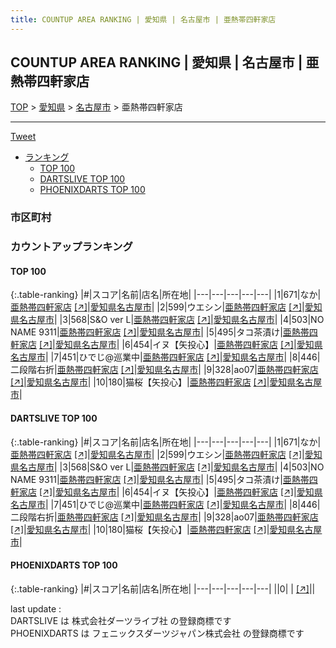 ```yaml
---
title: COUNTUP AREA RANKING | 愛知県 | 名古屋市 | 亜熱帯四軒家店
---
```

## COUNTUP AREA RANKING | 愛知県 | 名古屋市 | 亜熱帯四軒家店

[TOP](/darts/rank/) > [愛知県](/darts/rank/愛知県/) > [名古屋市](/darts/rank/愛知県/名古屋市/) > 亜熱帯四軒家店

___

<a href="https://twitter.com/share?ref_src=twsrc%5Etfw" data-text="COUNTUP AREA RANKING | 愛知県名古屋市亜熱帯四軒家店" class="twitter-share-button" data-hashtags="DARTSLIVE,PHOENIXDARTS,darts,ダーツ" data-show-count="false">Tweet</a>

* [ランキング](#カウントアップランキング)
    * [TOP 100](#top-100)
    * [DARTSLIVE TOP 100](#dartslive-top-100)
    * [PHOENIXDARTS TOP 100](#phoenixdarts-top-100)

### 市区町村

<ul>

</ul>

### カウントアップランキング

#### TOP 100



{:.table-ranking}
|#|スコア|名前|店名|所在地|
|---|---|---|---|---|
|1|671|<span class="rank-name-dl">なか</span>|<a href="/darts/rank/shops/5adbc1902f55e102774c926eb736cb5a.html">亜熱帯四軒家店</a> <a href="https://search.dartslive.com/jp/shop/5adbc1902f55e102774c926eb736cb5a">[↗]</a>|<a href="/darts/rank/愛知県/名古屋市">愛知県名古屋市</a>|
|2|599|<span class="rank-name-dl">ウエシン</span>|<a href="/darts/rank/shops/5adbc1902f55e102774c926eb736cb5a.html">亜熱帯四軒家店</a> <a href="https://search.dartslive.com/jp/shop/5adbc1902f55e102774c926eb736cb5a">[↗]</a>|<a href="/darts/rank/愛知県/名古屋市">愛知県名古屋市</a>|
|3|568|<span class="rank-name-dl">S&amp;O ver L</span>|<a href="/darts/rank/shops/5adbc1902f55e102774c926eb736cb5a.html">亜熱帯四軒家店</a> <a href="https://search.dartslive.com/jp/shop/5adbc1902f55e102774c926eb736cb5a">[↗]</a>|<a href="/darts/rank/愛知県/名古屋市">愛知県名古屋市</a>|
|4|503|<span class="rank-name-dl">NO NAME 9311</span>|<a href="/darts/rank/shops/5adbc1902f55e102774c926eb736cb5a.html">亜熱帯四軒家店</a> <a href="https://search.dartslive.com/jp/shop/5adbc1902f55e102774c926eb736cb5a">[↗]</a>|<a href="/darts/rank/愛知県/名古屋市">愛知県名古屋市</a>|
|5|495|<span class="rank-name-dl">タコ茶漬け</span>|<a href="/darts/rank/shops/5adbc1902f55e102774c926eb736cb5a.html">亜熱帯四軒家店</a> <a href="https://search.dartslive.com/jp/shop/5adbc1902f55e102774c926eb736cb5a">[↗]</a>|<a href="/darts/rank/愛知県/名古屋市">愛知県名古屋市</a>|
|6|454|<span class="rank-name-dl">イヌ【矢投心】</span>|<a href="/darts/rank/shops/5adbc1902f55e102774c926eb736cb5a.html">亜熱帯四軒家店</a> <a href="https://search.dartslive.com/jp/shop/5adbc1902f55e102774c926eb736cb5a">[↗]</a>|<a href="/darts/rank/愛知県/名古屋市">愛知県名古屋市</a>|
|7|451|<span class="rank-name-dl">ひでじ@巡業中</span>|<a href="/darts/rank/shops/5adbc1902f55e102774c926eb736cb5a.html">亜熱帯四軒家店</a> <a href="https://search.dartslive.com/jp/shop/5adbc1902f55e102774c926eb736cb5a">[↗]</a>|<a href="/darts/rank/愛知県/名古屋市">愛知県名古屋市</a>|
|8|446|<span class="rank-name-dl">二段階右折</span>|<a href="/darts/rank/shops/5adbc1902f55e102774c926eb736cb5a.html">亜熱帯四軒家店</a> <a href="https://search.dartslive.com/jp/shop/5adbc1902f55e102774c926eb736cb5a">[↗]</a>|<a href="/darts/rank/愛知県/名古屋市">愛知県名古屋市</a>|
|9|328|<span class="rank-name-dl">ao07</span>|<a href="/darts/rank/shops/5adbc1902f55e102774c926eb736cb5a.html">亜熱帯四軒家店</a> <a href="https://search.dartslive.com/jp/shop/5adbc1902f55e102774c926eb736cb5a">[↗]</a>|<a href="/darts/rank/愛知県/名古屋市">愛知県名古屋市</a>|
|10|180|<span class="rank-name-dl">猫桜【矢投心】</span>|<a href="/darts/rank/shops/5adbc1902f55e102774c926eb736cb5a.html">亜熱帯四軒家店</a> <a href="https://search.dartslive.com/jp/shop/5adbc1902f55e102774c926eb736cb5a">[↗]</a>|<a href="/darts/rank/愛知県/名古屋市">愛知県名古屋市</a>|


#### DARTSLIVE TOP 100



{:.table-ranking}
|#|スコア|名前|店名|所在地|
|---|---|---|---|---|
|1|671|<span class="rank-name-dl">なか</span>|<a href="/darts/rank/shops/5adbc1902f55e102774c926eb736cb5a.html">亜熱帯四軒家店</a> <a href="https://search.dartslive.com/jp/shop/5adbc1902f55e102774c926eb736cb5a">[↗]</a>|<a href="/darts/rank/愛知県/名古屋市">愛知県名古屋市</a>|
|2|599|<span class="rank-name-dl">ウエシン</span>|<a href="/darts/rank/shops/5adbc1902f55e102774c926eb736cb5a.html">亜熱帯四軒家店</a> <a href="https://search.dartslive.com/jp/shop/5adbc1902f55e102774c926eb736cb5a">[↗]</a>|<a href="/darts/rank/愛知県/名古屋市">愛知県名古屋市</a>|
|3|568|<span class="rank-name-dl">S&amp;O ver L</span>|<a href="/darts/rank/shops/5adbc1902f55e102774c926eb736cb5a.html">亜熱帯四軒家店</a> <a href="https://search.dartslive.com/jp/shop/5adbc1902f55e102774c926eb736cb5a">[↗]</a>|<a href="/darts/rank/愛知県/名古屋市">愛知県名古屋市</a>|
|4|503|<span class="rank-name-dl">NO NAME 9311</span>|<a href="/darts/rank/shops/5adbc1902f55e102774c926eb736cb5a.html">亜熱帯四軒家店</a> <a href="https://search.dartslive.com/jp/shop/5adbc1902f55e102774c926eb736cb5a">[↗]</a>|<a href="/darts/rank/愛知県/名古屋市">愛知県名古屋市</a>|
|5|495|<span class="rank-name-dl">タコ茶漬け</span>|<a href="/darts/rank/shops/5adbc1902f55e102774c926eb736cb5a.html">亜熱帯四軒家店</a> <a href="https://search.dartslive.com/jp/shop/5adbc1902f55e102774c926eb736cb5a">[↗]</a>|<a href="/darts/rank/愛知県/名古屋市">愛知県名古屋市</a>|
|6|454|<span class="rank-name-dl">イヌ【矢投心】</span>|<a href="/darts/rank/shops/5adbc1902f55e102774c926eb736cb5a.html">亜熱帯四軒家店</a> <a href="https://search.dartslive.com/jp/shop/5adbc1902f55e102774c926eb736cb5a">[↗]</a>|<a href="/darts/rank/愛知県/名古屋市">愛知県名古屋市</a>|
|7|451|<span class="rank-name-dl">ひでじ@巡業中</span>|<a href="/darts/rank/shops/5adbc1902f55e102774c926eb736cb5a.html">亜熱帯四軒家店</a> <a href="https://search.dartslive.com/jp/shop/5adbc1902f55e102774c926eb736cb5a">[↗]</a>|<a href="/darts/rank/愛知県/名古屋市">愛知県名古屋市</a>|
|8|446|<span class="rank-name-dl">二段階右折</span>|<a href="/darts/rank/shops/5adbc1902f55e102774c926eb736cb5a.html">亜熱帯四軒家店</a> <a href="https://search.dartslive.com/jp/shop/5adbc1902f55e102774c926eb736cb5a">[↗]</a>|<a href="/darts/rank/愛知県/名古屋市">愛知県名古屋市</a>|
|9|328|<span class="rank-name-dl">ao07</span>|<a href="/darts/rank/shops/5adbc1902f55e102774c926eb736cb5a.html">亜熱帯四軒家店</a> <a href="https://search.dartslive.com/jp/shop/5adbc1902f55e102774c926eb736cb5a">[↗]</a>|<a href="/darts/rank/愛知県/名古屋市">愛知県名古屋市</a>|
|10|180|<span class="rank-name-dl">猫桜【矢投心】</span>|<a href="/darts/rank/shops/5adbc1902f55e102774c926eb736cb5a.html">亜熱帯四軒家店</a> <a href="https://search.dartslive.com/jp/shop/5adbc1902f55e102774c926eb736cb5a">[↗]</a>|<a href="/darts/rank/愛知県/名古屋市">愛知県名古屋市</a>|


#### PHOENIXDARTS TOP 100



{:.table-ranking}
|#|スコア|名前|店名|所在地|
|---|---|---|---|---|
||0|<span class="rank-name-dl"> </span>|<a href="/darts/rank/shops/.html"></a> <a href="">[↗]</a>|<a href="/darts/rank//"></a>|


<div class="footer border-top border-gray-light mt-5 pt-3 text-right text-gray">
    last update : <span style="font-weight: italic" id="foot_last_modified"></span><br />
    DARTSLIVE は 株式会社ダーツライブ社 の登録商標です<br />
    PHOENIXDARTS は フェニックスダーツジャパン株式会社 の登録商標です<br />
</div>

<script src="https://cdnjs.cloudflare.com/ajax/libs/jquery.tablesorter/2.31.3/js/jquery.tablesorter.min.js" integrity="sha512-qzgd5cYSZcosqpzpn7zF2ZId8f/8CHmFKZ8j7mU4OUXTNRd5g+ZHBPsgKEwoqxCtdQvExE5LprwwPAgoicguNg==" crossorigin="anonymous" referrerpolicy="no-referrer"></script>
<link rel="stylesheet" href="https://cdnjs.cloudflare.com/ajax/libs/jquery.tablesorter/2.31.3/css/theme.default.min.css" integrity="sha512-wghhOJkjQX0Lh3NSWvNKeZ0ZpNn+SPVXX1Qyc9OCaogADktxrBiBdKGDoqVUOyhStvMBmJQ8ZdMHiR3wuEq8+w==" crossorigin="anonymous" referrerpolicy="no-referrer" />
<script>
$(function() {
    $(".table-ranking").tablesorter({sortList:[[0, 0]]});
    $("#foot_last_modified").text(formatDate(new Date(document.lastModified), 'yyyy-MM-dd HH:mm:ss'));
});
</script>

<script async src="https://platform.twitter.com/widgets.js" charset="utf-8"></script>